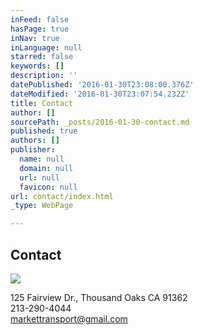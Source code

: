 ```yaml
---
inFeed: false
hasPage: true
inNav: true
inLanguage: null
starred: false
keywords: []
description: ''
datePublished: '2016-01-30T23:08:00.376Z'
dateModified: '2016-01-30T23:07:54.232Z'
title: Contact
author: []
sourcePath: _posts/2016-01-30-contact.md
published: true
authors: []
publisher:
  name: null
  domain: null
  url: null
  favicon: null
url: contact/index.html
_type: WebPage

---
```

## Contact
![](https://the-grid-user-content.s3-us-west-2.amazonaws.com/14369951-bfa8-48cf-adbd-958260c67fd0.JPG)

125 Fairview Dr., Thousand Oaks CA 91362  
213-290-4044  
markettransport@gmail.com